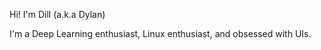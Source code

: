 Hi! I'm Dill (a.k.a Dylan)
 
I'm a Deep Learning enthusiast, Linux enthusiast, and obsessed with UIs.
